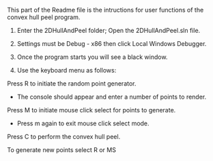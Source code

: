 This part of the Readme file is the intructions for user functions of the convex hull peel program.

1. Enter the 2DHullAndPeel folder; Open the 2DHullAndPeel.sln file.

2. Settings must be Debug - x86 then click Local Windows Debugger.

3. Once the program starts you will see a black window.

4. Use the keyboard menu as follows:

Press R to initiate the random point generator.
 
- The console should appear and enter a number of points to render.

Press M to initiate mouse click select for points to generate.

- Press m again to exit mouse click select mode.

Press C to perform the convex hull peel.

To generate new points select R or MS